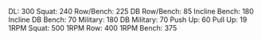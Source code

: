 DL: 300
 Squat: 240
 Row/Bench: 225
 DB Row/Bench: 85
 Incline Bench: 180
 Incline DB Bench: 70
 Military: 180
 DB Military: 70
 Push Up: 60
 Pull Up: 19
 1RPM Squat: 500
 1RPM Row: 400
 1RPM Bench: 375
